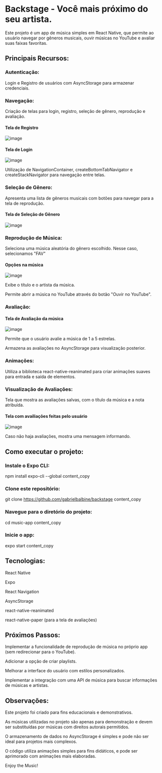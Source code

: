 # Backstage - Você mais próximo do seu artista.

Este projeto é um app de música simples em React Native, que permite ao usuário navegar por gêneros musicais, ouvir músicas no YouTube e avaliar suas faixas favoritas.

## Principais Recursos:

### Autenticação:

Login e Registro de usuários com AsyncStorage para armazenar credenciais.

### Navegação:

Criação de telas para login, registro, seleção de gênero, reprodução e avaliação.

#### Tela de Registro
![image](https://github.com/GabrielBalbine/backstage/assets/103226641/2760a251-0fcc-4c2a-9513-5fbcbcc0a2c6)


#### Tela de Login
![image](https://github.com/GabrielBalbine/backstage/assets/103226641/b22b7515-4eea-4f89-9c0b-05472beb8d34)

Utilização de NavigationContainer, createBottomTabNavigator e createStackNavigator para navegação entre telas.

### Seleção de Gênero:

Apresenta uma lista de gêneros musicais com botões para navegar para a tela de reprodução.

#### Tela de Seleção de Gênero
![image](https://github.com/GabrielBalbine/backstage/assets/103226641/e09e0ba2-bab3-4481-ac66-396fdb538ce9)


### Reprodução de Música:

Seleciona uma música aleatória do gênero escolhido.
Nesse caso, selecionamos "FAV"

#### Opções na música
![image](https://github.com/GabrielBalbine/backstage/assets/103226641/3313605d-d1bf-4281-bfaa-f2a15e4fd1f5)


Exibe o título e o artista da música.

Permite abrir a música no YouTube através do botão "Ouvir no YouTube".

### Avaliação:

#### Tela de Avaliação da música
![image](https://github.com/GabrielBalbine/backstage/assets/103226641/59c74a99-4446-4cfc-9f1e-f3f1390d8850)


Permite que o usuário avalie a música de 1 a 5 estrelas.

Armazena as avaliações no AsyncStorage para visualização posterior.

### Animações:

Utiliza a biblioteca react-native-reanimated para criar animações suaves para entrada e saída de elementos.

### Visualização de Avaliações:

Tela que mostra as avaliações salvas, com o título da música e a nota atribuída.

#### Tela com availiações feitas pelo usuário
![image](https://github.com/GabrielBalbine/backstage/assets/103226641/8706eeba-fba6-4494-907b-7a7be1228648)


Caso não haja avaliações, mostra uma mensagem informando.

## Como executar o projeto:

### Instale o Expo CLI:

npm install expo-cli --global
content_copy

### Clone este repositório:

git clone https://github.com/gabrielbalbine/backstage
content_copy

### Navegue para o diretório do projeto:

cd music-app
content_copy

### Inicie o app:

expo start
content_copy

## Tecnologias:

React Native

Expo

React Navigation

AsyncStorage

react-native-reanimated

react-native-paper (para a tela de avaliações)

## Próximos Passos:

Implementar a funcionalidade de reprodução de música no próprio app (sem redirecionar para o YouTube).

Adicionar a opção de criar playlists.

Melhorar a interface do usuário com estilos personalizados.

Implementar a integração com uma API de música para buscar informações de músicas e artistas.

## Observações:

Este projeto foi criado para fins educacionais e demonstrativos.

As músicas utilizadas no projeto são apenas para demonstração e devem ser substituídas por músicas com direitos autorais permitidos.

O armazenamento de dados no AsyncStorage é simples e pode não ser ideal para projetos mais complexos.

O código utiliza animações simples para fins didáticos, e pode ser aprimorado com animações mais elaboradas.

Enjoy the Music!

